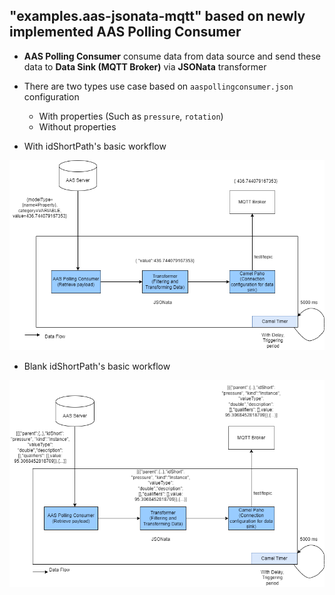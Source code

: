 ## "examples.aas-jsonata-mqtt" based on newly implemented **AAS Polling Consumer**

- **AAS Polling Consumer** consume data from data source and send these data to **Data Sink (MQTT Broker)** via **JSONata** transformer

- There are two types use case based on `aaspollingconsumer.json` configuration
  - With properties (Such as `pressure`, `rotation`)
  - Without properties
 

- With idShortPath's basic workflow

![Work Flow -1](./src/main/resources/image/work_flow_diagram_1.PNG)

- Blank idShortPath's basic workflow

![Work Flow -2](./src/main/resources/image/work_flow_diagram_2.PNG)

